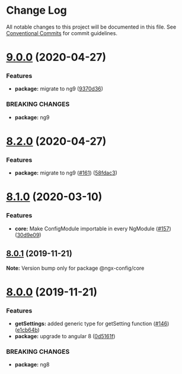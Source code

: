 # Change Log

All notable changes to this project will be documented in this file.
See [Conventional Commits](https://conventionalcommits.org) for commit guidelines.

# [9.0.0](https://github.com/giri3sg/ngx-config/compare/v8.2.0...v9.0.0) (2020-04-27)

### Features

- **package:** migrate to ng9 ([9370d36](https://github.com/giri3sg/ngx-config/commit/9370d36f63fcfb81b50e688d660edda83c077aed))

### BREAKING CHANGES

- **package:** ng9

# [8.2.0](https://github.com/giri3sg/ngx-config/compare/v8.1.0...v8.2.0) (2020-04-27)

### Features

- **package:** migrate to ng9 ([#161](https://github.com/giri3sg/ngx-config/issues/161)) ([58fdac3](https://github.com/giri3sg/ngx-config/commit/58fdac3d0e8c581440e8854c66b3db58dc2ef47c))

# [8.1.0](https://github.com/giri3sg/ngx-config/compare/v8.0.2...v8.1.0) (2020-03-10)

### Features

- **core:** Make ConfigModule importable in every NgModule ([#157](https://github.com/giri3sg/ngx-config/issues/157)) ([30d9e09](https://github.com/giri3sg/ngx-config/commit/30d9e095945144246b57b8664ec59d9d1226c427))

## [8.0.1](https://github.com/giri3sg/ngx-config/compare/v8.0.0...v8.0.1) (2019-11-21)

**Note:** Version bump only for package @ngx-config/core

# [8.0.0](https://github.com/giri3sg/ngx-config/compare/v6.0.0-rc.1...v8.0.0) (2019-11-21)

### Features

- **getSettings:** added generic type for getSetting function ([#146](https://github.com/giri3sg/ngx-config/issues/146)) ([e1cb64b](https://github.com/giri3sg/ngx-config/commit/e1cb64b6c0999b0dddc9e2ec583a22cd380503e1))
- **package:** upgrade to angular 8 ([0d5161f](https://github.com/giri3sg/ngx-config/commit/0d5161f6aca4bc00edf057cc10dd510ae10aee5e))

### BREAKING CHANGES

- **package:** ng8
